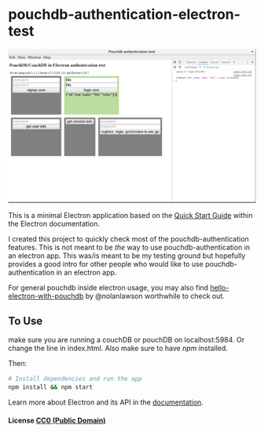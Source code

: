 # pouchdb-authentication-electron-test

![A screenshot showing the electron app in use](screenshot.png)

This is a minimal Electron application based on the [Quick Start Guide](http://electron.atom.io/docs/latest/tutorial/quick-start) within the Electron documentation.

I created this project to quickly check most of the pouchdb-authentication features. This is not meant to be _the_ way to use pouchdb-authentication in an electron app. This was/is meant to be my testing ground but hopefully provides a good intro for other people who would like to use pouchdb-authentication in an electron app.

For general pouchdb inside electron usage, you may also find [hello-electron-with-pouchdb](https://github.com/nolanlawson/hello-electron-with-pouchdb) by @nolanlawson worthwhile to check out.

## To Use
make sure you are running a couchDB or pouchDB on localhost:5984. Or change the line in index.html. Also make sure to have *npm* installed.

Then:
```bash
# Install dependencies and run the app
npm install && npm start
```

Learn more about Electron and its API in the [documentation](http://electron.atom.io/docs/latest).

#### License [CC0 (Public Domain)](LICENSE.md)
